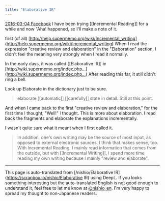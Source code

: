 ```yaml
---
title: "Elaborative IR"
---
```


[2016-03-04 Facebook](https://www.facebook.com/1129148772/posts/10207976970718647)
I have been trying [[Incremental Reading]] for a while and now "Aha! happened, so I'll make a note of it.

first (of all)
[http://help.supermemo.org/wiki/Incremental_writing](http://help.supermemo.org/wiki/Incremental_writing)
When I read the expression "creative review and elaboration" in the "Elaboration" section, I didn't feel the meaning very strongly when I read it normally.

In the early days, it was called [[Elaborative IR]] in
[http://wiki.supermemo.org/index.php…](http://wiki.supermemo.org/index.php…)
After reading this far, it still didn't ring a bell.

Look up Elaborate in the dictionary just to be sure.
> elaborate [[automatic]] [[carefully]] state in detail.
Still at this point.

And when I came back to the first "creative review and elaboration," for the first time I thought, "Well!" I thought. This is more about elaboration. I read back the fragments and elaborate the explanations incrementally.

I wasn't quite sure what it meant when I first called it.
> In addition, one's own writing may be the source of most input, as opposed to external electronic sources.
I think that makes sense, too. With Incremental Reading, I mainly read information that comes from the outside, but with [[Incremental Writing]], I spend more time reading my own writing because I mainly "review and elaborate".

---
This page is auto-translated from [/nishio/Elaborative IR](https://scrapbox.io/nishio/Elaborative IR) using DeepL. If you looks something interesting but the auto-translated English is not good enough to understand it, feel free to let me know at [@nishio_en](https://twitter.com/nishio_en). I'm very happy to spread my thought to non-Japanese readers.